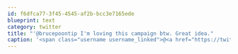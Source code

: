 ```yaml
---
id: f6dfca77-3f45-4545-af2b-bcc3e7165ede
blueprint: text
category: twitter
title: "'@brucepoontip I'm loving this campaign btw. Great idea."
caption: '<span class="username username_linked">@<a href="https://twitter.com/brucepoontip" title="Bruce Poon Tip">brucepoontip</a></span> I''m loving this campaign btw. Great idea.'
---
```


